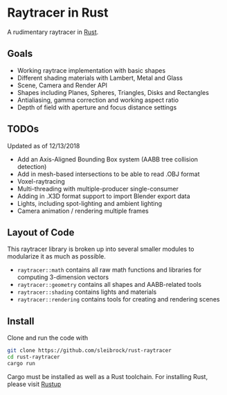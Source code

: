 # Raytracer in Rust

A rudimentary raytracer in [Rust](https://rust-lang.org/).

## Goals

* Working raytrace implementation with basic shapes
* Different shading materials with Lambert, Metal and Glass
* Scene, Camera and Render API
* Shapes including Planes, Spheres, Triangles, Disks and Rectangles
* Antialiasing, gamma correction and working aspect ratio
* Depth of field with aperture and focus distance settings


## TODOs

Updated as of 12/13/2018

* Add an Axis-Aligned Bounding Box system (AABB tree collision detection)
* Add in mesh-based intersections to be able to read .OBJ format
* Voxel-raytracing
* Multi-threading with multiple-producer single-consumer
* Adding in .X3D format support to import Blender export data
* Lights, including spot-lighting and ambient lighting
* Camera animation / rendering multiple frames

## Layout of Code

This raytracer library is broken up into several smaller modules to modularize it as much as possible.

* `raytracer::math` contains all raw math functions and libraries for computing 3-dimension vectors
* `raytracer::geometry` contains all shapes and AABB-related tools
* `raytracer::shading` contains lights and materials
* `raytracer::rendering` contains tools for creating and rendering scenes


## Install

Clone and run the code with
```bash
git clone https://github.com/sleibrock/rust-raytracer
cd rust-raytracer
cargo run
```

Cargo must be installed as well as a Rust toolchain. For installing Rust, please visit [Rustup](https://rustup.rs)
